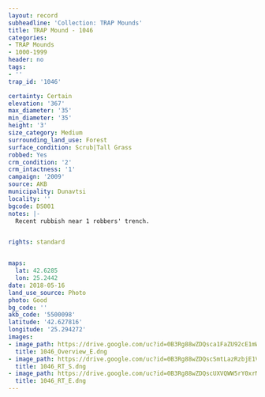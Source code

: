 ```yaml
---
layout: record
subheadline: 'Collection: TRAP Mounds'
title: TRAP Mound - 1046
categories:
- TRAP Mounds
- 1000-1999
header: no
tags:
- ''
trap_id: '1046'

certainty: Certain
elevation: '367'
max_diameter: '35'
min_diameter: '35'
height: '3'
size_category: Medium
surrounding_land_use: Forest
surface_condition: Scrub|Tall Grass
robbed: Yes
crm_condition: '2'
crm_intactness: '1'
campaign: '2009'
source: AKB
municipality: Dunavtsi
locality: ''
bgcode: DS001
notes: |-
  Recent rubbish near 1 robbers' trench.


rights: standard


maps:
  lat: 42.6285
  lon: 25.2442
date: 2018-05-16
land_use_source: Photo
photo: Good
bg_code: ''
akb_code: '5500098'
latitude: '42.627816'
longitude: '25.294272'
images:
- image_path: https://drive.google.com/uc?id=0B3Rg88wZDQsca1FaZU92cE1mWDA
  title: 1046_Overview_E.dng
- image_path: https://drive.google.com/uc?id=0B3Rg88wZDQscSmtLazRzbjE1VFU
  title: 1046_RT_S.dng
- image_path: https://drive.google.com/uc?id=0B3Rg88wZDQscUXVQWW5rY0xrMHM
  title: 1046_RT_E.dng
---
```

